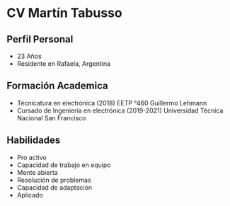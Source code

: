 # **CV Martín Tabusso**

## Perfil Personal
- 23 Años 
- Residente en Rafaela, Argentina

## Formación Academica
- Técnicatura en electrónica (2018) EETP °460 Guillermo Lehmann
- Cursado de Ingeniería en electrónica (2019-2021) Universidad Técnica Nacional San Francisco 

## Habilidades
- Pro activo 
- Capacidad de trabajo en equipo
- Mente abierta
- Resolución de problemas 
- Capacidad de adaptación 
- Aplicado